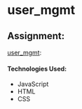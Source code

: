 # user_mgmt

## Assignment:
[user_mgmt](https://github.com/tiy-durham-fe-2015/curriculum/tree/master/assignments/user_mgmt):

#### Technologies Used:

- JavaScript
- HTML
- CSS
